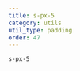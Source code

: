 ```yaml
---
title: s-px-5
category: utils
util_type: padding
order: 47
---
```

<div class="s-px-5">
  <code>s-px-5</code>
</div>
